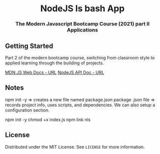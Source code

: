 <h1 align="center">NodeJS ls bash App</h1>

<h3 align="center">The Modern Javascript Bootcamp Course (2021) part II Applications</h3>    

<!-- GETTING STARTED -->
## Getting Started
Part 2 of the modern bootcamp course, switching from classroom style to applied learning through the building of projects. 


[MDN JS Web Docs - URL](https://developer.mozilla.org/en-US/docs/Web/javascript)
[NodeJS API Doc - URL](https://nodejs.org/api/)

## Notes
npm init -y  => creates a new file named package.json
package .json file => records project info, uses scripts, and dependencies. 
We can also setup a configuration section.

npm init -y
chmod +x index.js
npm link
nls

<!-- LICENSE -->
## License

Distributed under the MIT License. See `LICENSE` for more information.
